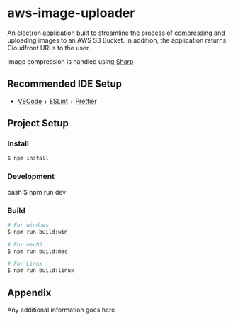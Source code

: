 # aws-image-uploader

An electron application built to streamline the process of compressing and uploading images to an AWS S3 Bucket. In addition, the application returns Cloudfront URLs to the user. 

Image compression is handled using [Sharp](https://sharp.pixelplumbing.com/)

## Recommended IDE Setup

- [VSCode](https://code.visualstudio.com/) + [ESLint](https://marketplace.visualstudio.com/items?itemName=dbaeumer.vscode-eslint) + [Prettier](https://marketplace.visualstudio.com/items?itemName=esbenp.prettier-vscode)

## Project Setup

### Install

```bash
$ npm install
```

### Development

bash
$ npm run dev


### Build

```bash
# For windows
$ npm run build:win

# For macOS
$ npm run build:mac

# For Linux
$ npm run build:linux
```
## Appendix

Any additional information goes here

